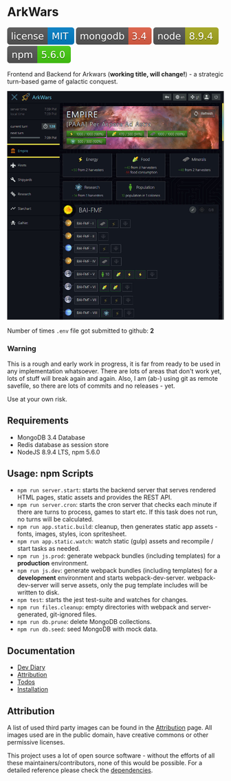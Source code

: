 # ArkWars
![](./docs/badges/license.svg) ![](./docs/badges/mongodb.svg) ![](./docs/badges/node.svg) ![](./docs/badges/npm.svg)

Frontend and Backend for Arkwars (**working title, will change!**) - a strategic turn-based game of galactic conquest. 

![Empire Screen](./docs/empire.jpg)

Number of times `.env` file got submitted to github: **2** 

### Warning

This is a rough and early work in progress, it is far from ready to be used in any implementation whatsoever. 
There are lots of areas that don't work yet, lots of stuff will break again and again. 
Also, I am (ab-) using git as remote savefile, so there are lots of commits and no releases - yet.
 
Use at your own risk. 

## Requirements

* MongoDB 3.4 Database
* Redis database as session store
* NodeJS 8.9.4 LTS, npm 5.6.0

## Usage: npm Scripts

* `npm run server.start`: starts the backend server that serves rendered HTML pages, static assets and provides the REST API. 
* `npm run server.cron`: starts the cron server that checks each minute if there are turns to process, games to start etc. If this task does not run, no turns will be calculated.
* `npm run app.static.build`: cleanup, then generates static app assets - fonts, images, styles, icon spritesheet.
* `npm run app.static.watch`: watch static (gulp) assets and recompile / start tasks as needed.
* `npm run js.prod`: generate webpack bundles (including templates) for a **production** environment.
* `npm run js.dev`: generate webpack bundles (including templates) for a **development** environment and starts webpack-dev-server. webpack-dev-server will serve assets, only the pug template includes will be written to disk.
* `npm test`: starts the jest test-suite and watches for changes.
* `npm run files.cleanup`: empty directories with webpack and server-generated, git-ignored files.
* `npm run db.prune`: delete MongoDB collections.
* `npm run db.seed`: seed MongoDB with mock data.

## Documentation

* [Dev Diary](./wiki/DevDiary)
* [Attribution](./docs/ATTRIBUTION.md)
* [Todos](./docs/TODO.md)
* [Installation](./docs/INSTALLATION.md)

## Attribution

A list of used third party images can be found in the [Attribution](./docs/ATTRIBUTION.md) page. All images used are in the public domain, have creative commons or other permissive licenses. 

This project uses a lot of open source software - without the efforts of all these maintainers/contributors, none of this would be possible. For a detailed reference please check the [dependencies](./package.json).
